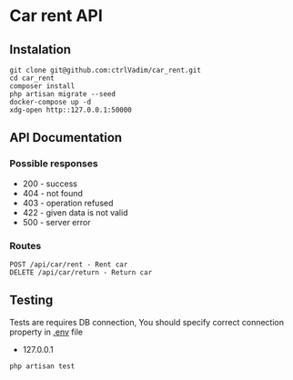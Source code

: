 # Car rent API

## Instalation
```
git clone git@github.com:ctrlVadim/car_rent.git
cd car_rent
composer install
php artisan migrate --seed
docker-compose up -d
xdg-open http::127.0.0.1:50000
```


## API Documentation

### Possible responses
- 200 - success
- 404 - not found
- 403 - operation refused
- 422 - given data is not valid
- 500 - server error

### Routes

```
POST /api/car/rent - Rent car
DELETE /api/car/return - Return car
```

## Testing
Tests are requires DB connection, You should specify correct connection property in [.env](.env) file
- 127.0.0.1
```
php artisan test
```
